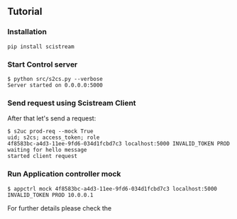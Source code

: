 ## Tutorial

### Installation

~~~
pip install scistream
~~~

### Start Control server

~~~
$ python src/s2cs.py --verbose
Server started on 0.0.0.0:5000
~~~

### Send request using Scistream Client

After that let's send a request:

~~~
$ s2uc prod-req --mock True
uid; s2cs; access_token; role
4f8583bc-a4d3-11ee-9fd6-034d1fcbd7c3 localhost:5000 INVALID_TOKEN PROD
waiting for hello message
started client request
~~~

### Run Application controller mock
~~~
$ appctrl mock 4f8583bc-a4d3-11ee-9fd6-034d1fcbd7c3 localhost:5000 INVALID_TOKEN PROD 10.0.0.1
~~~

For further details please check the 
